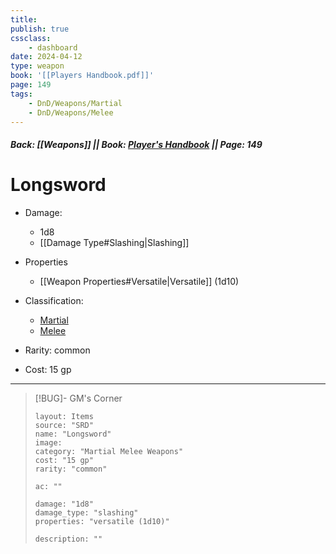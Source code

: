 ```yaml
---
title:
publish: true
cssclass:
    - dashboard
date: 2024-04-12
type: weapon
book: '[[Players Handbook.pdf]]'
page: 149
tags:
    - DnD/Weapons/Martial
    - DnD/Weapons/Melee
---
```


##### Back: [[Weapons]] || Book: [Player's Handbook](https://drive.google.com/drive/folders/1O5bhpYizcIT5xxAoLOuzCRht_PVS7VSG?usp=sharing) || Page: 149

# Longsword


- Damage:
    - 1d8
	- [[Damage Type#Slashing|Slashing]]
- Properties
    - [[Weapon Properties#Versatile|Versatile]] (1d10)

- Classification:
    - [Martial](https://benl0.github.io/The-Editors-Dungeon/tags/DnD/Weapons/Martial)
    - [Melee](https://benl0.github.io/The-Editors-Dungeon/tags/DnD/Weapons/Melee)
- Rarity: common
- Cost: 15 gp

> 

---

> [!BUG]- GM's Corner
>
> ```statblock
> layout: Items
> source: "SRD"
> name: "Longsword"
> image: 
> category: "Martial Melee Weapons"
> cost: "15 gp"
> rarity: "common"
>
> ac: ""
>
> damage: "1d8"
> damage_type: "slashing"
> properties: "versatile (1d10)"
>
> description: ""
> ```
